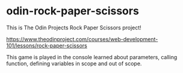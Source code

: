 # odin-rock-paper-scissors

This is The Odin Projects Rock Paper Scissors project!

https://www.theodinproject.com/courses/web-development-101/lessons/rock-paper-scissors

This game is played in the  console learned about parameters, calling function, defining variables in scope and out of scope. 